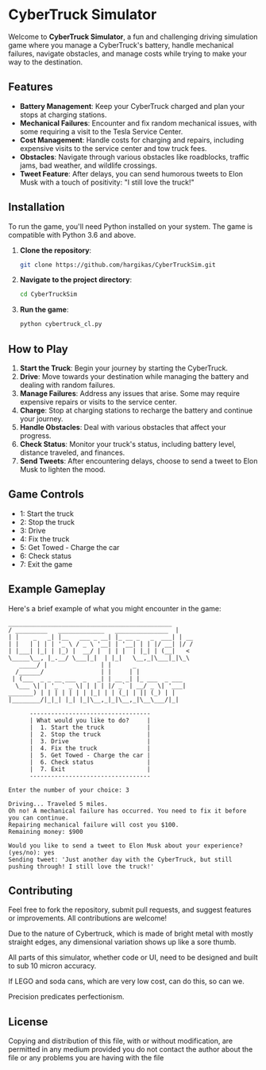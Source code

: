 # CyberTruck Simulator

Welcome to **CyberTruck Simulator**, a fun and challenging driving simulation game where you manage a CyberTruck's battery, handle mechanical failures, navigate obstacles, and manage costs while trying to make your way to the destination.

## Features

- **Battery Management**: Keep your CyberTruck charged and plan your stops at charging stations.
- **Mechanical Failures**: Encounter and fix random mechanical issues, with some requiring a visit to the Tesla Service Center.
- **Cost Management**: Handle costs for charging and repairs, including expensive visits to the service center and tow truck fees.
- **Obstacles**: Navigate through various obstacles like roadblocks, traffic jams, bad weather, and wildlife crossings.
- **Tweet Feature**: After delays, you can send humorous tweets to Elon Musk with a touch of positivity: "I still love the truck!"

## Installation

To run the game, you'll need Python installed on your system. The game is compatible with Python 3.6 and above.

1. **Clone the repository**:
   ```bash
   git clone https://github.com/hargikas/CyberTruckSim.git
   ```

2. **Navigate to the project directory**:
   ```bash
   cd CyberTruckSim
   ```

3. **Run the game**:
   ```bash
   python cybertruck_cl.py
   ```

## How to Play

1. **Start the Truck**: Begin your journey by starting the CyberTruck.
2. **Drive**: Move towards your destination while managing the battery and dealing with random failures.
3. **Manage Failures**: Address any issues that arise. Some may require expensive repairs or visits to the service center.
4. **Charge**: Stop at charging stations to recharge the battery and continue your journey.
5. **Handle Obstacles**: Deal with various obstacles that affect your progress.
6. **Check Status**: Monitor your truck's status, including battery level, distance traveled, and finances.
7. **Send Tweets**: After encountering delays, choose to send a tweet to Elon Musk to lighten the mood.

## Game Controls

- 1: Start the truck
- 2: Stop the truck
- 3: Drive
- 4: Fix the truck
- 5: Get Towed - Charge the car
- 6: Check status
- 7: Exit the game

## Example Gameplay

Here's a brief example of what you might encounter in the game:

   ```vbnet
   ______________________________________________
  / _________   _____________   _______________  |
 | |    _   _| |__   ___ _ __| |_ __ _   _  ___| | __
 | |   | | | | '_ \ / _ \ '__| | '__| | | |/ __| |/ /
 | |___| |_| | |_) |  __/ |  | | |  | |_| | (__|   <
  \_____\__, |_.__/ \___|_|  | |_|   \__,_|\___|_|\_\
      _____/ |               | |      _
     /______/                | |     | |
    | (___  _ _ __ ___  _   _| | __ _| |_ ___  _ ___
     \___ \| | '_ ` _ \| | | | |/ _` | __/ _ \| '___|
  _______) | | | | | | | |_| | | (_| | || (_) | |
 |________/|_|_| |_| |_|\__,_|_|\__,_|\__\___/|_|

         ----------------------------------
         | What would you like to do?     |
         |  1. Start the truck            |
         |  2. Stop the truck             |
         |  3. Drive                      |
         |  4. Fix the truck              |
         |  5. Get Towed - Charge the car |
         |  6. Check status               |
         |  7. Exit                       |
         ----------------------------------
   
   Enter the number of your choice: 3
   
   Driving... Traveled 5 miles.
   Oh no! A mechanical failure has occurred. You need to fix it before you can continue.
   Repairing mechanical failure will cost you $100.
   Remaining money: $900
   
   Would you like to send a tweet to Elon Musk about your experience? (yes/no): yes
   Sending tweet: 'Just another day with the CyberTruck, but still pushing through! I still love the truck!'
   ```

## Contributing

Feel free to fork the repository, submit pull requests, and suggest features or improvements. All contributions are welcome!

Due to the nature of Cybertruck, which is made of bright metal with mostly straight edges, any dimensional variation shows up like a sore thumb.

All parts of this simulator, whether code or UI, need to be designed and built to sub 10 micron accuracy.

If LEGO and soda cans, which are very low cost, can do this, so can we.

Precision predicates perfectionism.

## License

Copying and distribution of this file, with or without modification, are permitted in any medium provided you do not contact the author about the file or any problems you are having with the file
